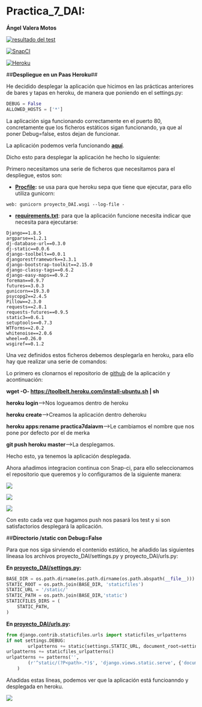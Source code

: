 # **Practica_7_DAI:**
 
**Ángel Valera  Motos**


[![resultado del test](https://travis-ci.org/AngelValera/Practica_7_DAI.svg?branch=master)](https://snap-ci.com/AngelValera/bares-y-tapas-DAI/branch/master/build_image)

[![SnapCI](https://snap-ci.com/AngelValera/Practica_7_DAI/branch/master/build_image)](https://snap-ci.com/AngelValera/Practica_7_DAI/branch/master/build_image)

[![Heroku](https://www.herokucdn.com/deploy/button.png)](http://practica7daiavm.herokuapp.com/)


##**Despliegue en un Paas Heroku**##


He decidido desplegar la aplicación que hicimos en las prácticas anteriores de bares y tapas en heroku, de manera que poniendo en el settings.py:

```python
DEBUG = False
ALLOWED_HOSTS = ['*']
```
La aplicación siga funcionando correctamente en el puerto 80, concretamente que los ficheros estáticos sigan funcionando, ya que al poner Debug=false, estos dejan de funcionar.

La aplicación podemos verla funcionando **[aquí](http://practica7daiavm.herokuapp.com/)**.

Dicho esto para desplegar la aplicación he hecho lo siguiente:



Primero necesitamos una serie de ficheros que necesitamos para el despliegue, estos son:

- **[Procfile](https://github.com/AngelValera/Practica_7_DAI/blob/master/Procfile):** se usa para que heroku sepa que tiene que ejecutar, para ello utiliza gunicorn:

```
web: gunicorn proyecto_DAI.wsgi --log-file -
```
- **[requirements.txt](https://github.com/AngelValera/Practica_7_DAI/blob/master/requirements.txt)**: para que la aplicación funcione necesita indicar que necesita para ejecutarse:

```
Django==1.8.5
argparse==1.2.1
dj-database-url==0.3.0
dj-static==0.0.6
django-toolbelt==0.0.1
djangorestframework==3.3.1
django-bootstrap-toolkit==2.15.0
django-classy-tags==0.6.2
django-easy-maps==0.9.2
foreman==0.9.7
futures==3.0.3
gunicorn==19.3.0
psycopg2==2.4.5
Pillow==2.3.0
requests==2.8.1
requests-futures==0.9.5
static3==0.6.1
setuptools==0.7.3
WTForms==2.0.2
whitenoise==2.0.6
wheel==0.26.0
wsgiref==0.1.2
```

Una vez definidos estos ficheros debemos desplegarla en heroku, para ello hay que realizar una serie de comandos:

Lo primero es clonarnos el repositorio de [github](https://github.com/AngelValera/Practica_7_DAI) de la aplicación y acontinuación:

**wget -O- https://toolbelt.heroku.com/install-ubuntu.sh | sh**

**heroku login**-->Nos logueamos dentro de heroku

**heroku create**-->Creamos la aplicación dentro deheroku

**heroku apps:rename practica7daiavm**-->Le cambiamos el nombre que nos pone por defecto por el de merka

**git push heroku master**-->La desplegamos.

Hecho esto, ya tenemos la aplicación desplegada.

Ahora añadimos integracion continua con Snap-ci, para ello seleccionamos el repositorio que queremos y lo configuramos de la siguiente manera:

![](http://i666.photobucket.com/albums/vv21/angelvalera/Seleccioacuten_014_zpsswl0efhx.png)

![](http://i666.photobucket.com/albums/vv21/angelvalera/Seleccioacuten_015_zpslbfybkxq.png)

![](http://i666.photobucket.com/albums/vv21/angelvalera/Seleccioacuten_016_zpsarihuseh.png)

Con esto cada vez que hagamos push  nos pasará los test y si son satisfactorios desplegará la aplicación.

##**Directorio /static con Debug=False**

Para que nos siga sirviendo el contenido estático, he añadido las siguientes líneasa los archivos proyecto_DAI/settings.py y proyecto_DAI/urls.py:

**En [proyecto_DAI/settings.py](https://github.com/AngelValera/Practica_7_DAI/blob/master/proyecto_DAI/settings.py):**

```python
BASE_DIR = os.path.dirname(os.path.dirname(os.path.abspath(__file__)))
STATIC_ROOT = os.path.join(BASE_DIR, 'staticfiles')
STATIC_URL = '/static/'
STATIC_PATH = os.path.join(BASE_DIR,'static')
STATICFILES_DIRS = (
    STATIC_PATH,
)
```

**En [proyecto_DAI/urls.py](https://github.com/AngelValera/Practica_7_DAI/blob/master/proyecto_DAI/urls.py):**

```python
from django.contrib.staticfiles.urls import staticfiles_urlpatterns
if not settings.DEBUG:
        urlpatterns += static(settings.STATIC_URL, document_root=settings.STATIC_ROOT)
urlpatterns += staticfiles_urlpatterns()
urlpatterns += patterns('',
        (r'^static/(?P<path>.*)$', 'django.views.static.serve', {'document_root': settings.STATIC_ROOT}),
    )
```

Añadidas estas líneas, podemos ver que la aplicación está funcioanndo y desplegada en heroku.

![](http://i666.photobucket.com/albums/vv21/angelvalera/Seleccioacuten_017_zpsm5ipzpz6.png)
